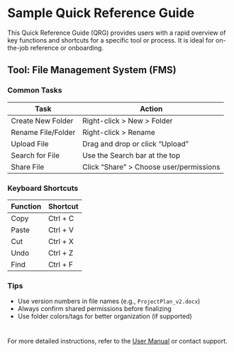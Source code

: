 # Sample Quick Reference Guide

This Quick Reference Guide (QRG) provides users with a rapid overview of key functions and shortcuts for a specific tool or process. It is ideal for on-the-job reference or onboarding.

## Tool: File Management System (FMS)

### Common Tasks

| Task                      | Action                                   |
|---------------------------|-------------------------------------------|
| Create New Folder         | Right-click > New > Folder                |
| Rename File/Folder        | Right-click > Rename                      |
| Upload File               | Drag and drop or click “Upload”          |
| Search for File           | Use the Search bar at the top            |
| Share File                | Click “Share” > Choose user/permissions  |

### Keyboard Shortcuts

| Function                 | Shortcut             |
|--------------------------|----------------------|
| Copy                     | Ctrl + C             |
| Paste                    | Ctrl + V             |
| Cut                      | Ctrl + X             |
| Undo                    | Ctrl + Z             |
| Find                    | Ctrl + F             |

### Tips

- Use version numbers in file names (e.g., `ProjectPlan_v2.docx`)
- Always confirm shared permissions before finalizing
- Use folder colors/tags for better organization (if supported)

#

For more detailed instructions, refer to the [User Manual](#) or contact support.
